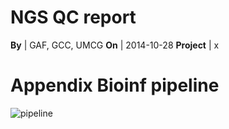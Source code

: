 # NGS QC report

**By** | GAF, GCC, UMCG
**On** | 2014-10-28
**Project** | x


# 

# Appendix Bioinf pipeline
![pipeline](http://chapmanb.github.io/bcbb/lane_processing.png)
